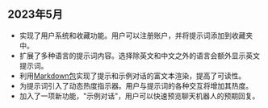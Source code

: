 ## 2023年5月

- 实现了用户系统和收藏功能。用户可以注册账户，并将提示词添加到收藏夹中。
- 扩展了多种语言的提示词内容。选择除英文和中文之外的语言会额外显示英文提示词。
- 利用[Markdown包](https://github.com/trentm/python-markdown2)实现了提示和示例对话的富文本渲染，提高了可读性。
- 为提示词引入了动态热度指示器。用户与提示词的各种交互将增加其热度。
- 加入了一项新功能，"示例对话"，用户可以快速预览聊天机器人的预期回复。
